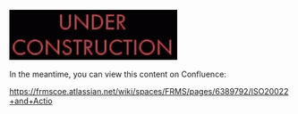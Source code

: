 ![under construction](../images/construction.gif)

In the meantime, you can view this content on Confluence:

<https://frmscoe.atlassian.net/wiki/spaces/FRMS/pages/6389792/ISO20022+and+Actio>